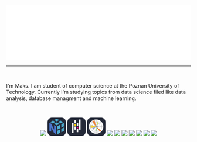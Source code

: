 <style>
  .icon
  {
    text-decoration: none;
  }

  .icon:hover
  {
    text-decoration: none;
  }
</style>

<a href="https://github.com/Skamlo">
  <img src="hello.svg" width="100%" height="150px" alt="Hi, I'm Maks">
</a>

---
<br/>

I'm Maks. I am student of computer science at the Poznan University of Technology. Currently I'm studying topics from data science filed like data analysis, database managment and machine learning.

<br/>

<p align="center" display="flex">
  <a href="https://github.com/Skamlo" class="icon"> <img src="https://skillicons.dev/icons?i=py" /> </a>
  <a href="https://github.com/Skamlo" class="icon"> <img src="./icons/Numpy-Dark.svg" height=50px /> </a>
  <a href="https://github.com/Skamlo" class="icon"> <img src="./icons/Pandas-Dark.svg" height=50px /> </a>
  <a href="https://github.com/Skamlo" class="icon"> <img src="./icons/Matplotlib-Dark.svg" height=50px /> </a>
  <a href="https://github.com/Skamlo" class="icon"> <img src="https://skillicons.dev/icons?i=sklearn" /> </a>
  <a href="https://github.com/Skamlo" class="icon"> <img src="https://skillicons.dev/icons?i=c" /> </a>
  <a href="https://github.com/Skamlo" class="icon"> <img src="https://skillicons.dev/icons?i=cpp" /> </a>
  <a href="https://github.com/Skamlo" class="icon"> <img src="https://skillicons.dev/icons?i=postgres" /> </a>
  <a href="https://github.com/Skamlo" class="icon"> <img src="https://skillicons.dev/icons?i=sqlite" /> </a>
  <a href="https://github.com/Skamlo" class="icon"> <img src="https://skillicons.dev/icons?i=git" /> </a>
  <a href="https://github.com/Skamlo" class="icon"> <img src="https://skillicons.dev/icons?i=docker" /> </a>
</p>
